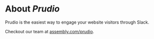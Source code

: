 # About *Prudio*

Prudio is the easiest way to engage your website visitors through Slack.

Checkout our team at [assembly.com/prudio](https://www.assembly.com/prudio).
